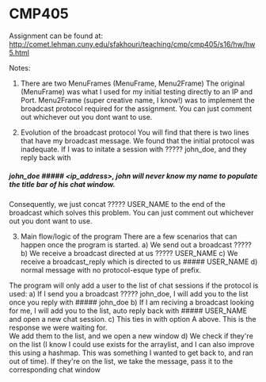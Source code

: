 # CMP405

Assignment can be found at:
http://comet.lehman.cuny.edu/sfakhouri/teaching/cmp/cmp405/s16/hw/hw5.html

Notes:

1) There are two MenuFrames (MenuFrame, Menu2Frame)
The original (MenuFrame) was what I used for my initial testing directly to an IP and Port.
Menu2Frame (super creative name, I know!) was to implement the broadcast protocol required for the assignment.
You can just comment out whichever out you dont want to use.

2) Evolution of the broadcast protocol
You will find that there is two lines that have my broadcast message.  We found that the initial protocol
was inadequate.  If I was to initate a session with ????? john_doe, and they reply back with 
##### john_doe ##### <ip_address>, john will never know my name to populate the title bar of his chat window.
Consequently, we just concat ????? USER_NAME to the end of the broadcast which solves this problem.
You can just comment out whichever out you dont want to use.

3) Main flow/logic of the program
There are a few scenarios that can happen once the program is started.
a) We send out a broadcast ?????
b) We receive a broadcast directed at us ????? USER_NAME
c) We receive a broadcast_reply which is directed to us ##### USER_NAME
d) normal message with no protocol-esque type of prefix.

The program will only add a user to the list of chat sessions if the protocol is used:
a) If I send you a broadcast ????? john_doe, I will add you to the list once you reply with ##### john_doe
b) If I am reciving a broadcast looking for me, I will add you to the list, auto reply back with ##### USER_NAME
and open a new chat session.
c) This ties in with option A above.  This is the response we were waiting for.  
We add them to the list, and we open a new window
d) We check if they're on the list (I know I could use exists for the arraylist, 
and I can also improve this using a hashmap.  This was something I wanted to get back to, and ran out of time).  If they're
on the list, we take the message, pass it to the corresponding chat window
